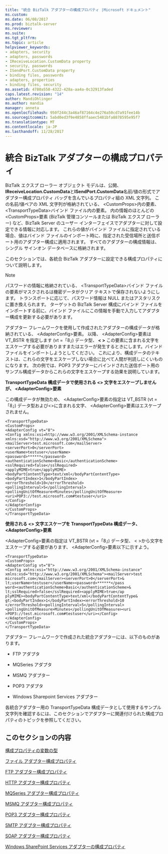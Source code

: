 ```yaml
---
title: "統合 BizTalk アダプターの構成プロパティ |Microsoft ドキュメント"
ms.custom: 
ms.date: 06/08/2017
ms.prod: biztalk-server
ms.reviewer: 
ms.suite: 
ms.tgt_pltfrm: 
ms.topic: article
helpviewer_keywords:
- adapters, security
- adapters, passwords
- IReceiveLocation.CustomData property
- security, passwords
- ISendPort.CustomData property
- binding files, passwords
- adapters, properties
- binding files, security
ms.assetid: 4780a558-4322-428a-aa4a-0c32913faded
caps.latest.revision: "14"
author: MandiOhlinger
ms.author: mandia
manager: anneta
ms.openlocfilehash: 950f244c3a46af87164c4e276a50cd7a91fee14b
ms.sourcegitcommit: 5abd0ed3f9e4858ffaaec5481bfa8878595e95f7
ms.translationtype: MT
ms.contentlocale: ja-JP
ms.lasthandoff: 11/28/2017
---
```

# <a name="configuration-properties-for-integrated-biztalk-adapters"></a>統合 BizTalk アダプターの構成プロパティ
BizTalk エクスプ ローラー オブジェクト モデルは、公開、 **IReceiveLocation.CustomData**と**ISendPort.CustomData**名前/値の形式でアダプター構成プロパティ バッグを含んでいるプロパティ組の XML 文字列。 この名前/値ペアの XML 文字列が格納されている、 \<CustomProps\>内の要素、 \<TransportTypeData\>バインド ファイル内の要素。 内の情報のほとんどの\<CustomProps\>要素 (BizTalk 管理コンソールまたは BizTalk エクスプ ローラー) など、BizTalk Server のユーザー インターフェイスでアダプターに対して設定できる情報に対応します。 これらの値がバインド ファイルに指定されている場合、値はバインド ファイルのインポート時に、指定された受信場所と送信ポート用のアダプター構成に適用されます。 すべてのアダプターの構成情報は、シングル サインオン データベースに格納されます。  
  
 このセクションでは、各統合 BizTalk アダプターに設定できる構成プロパティについて説明します。  
  
> [!NOTE]
>  パスワードの情報に格納されている、 \<TransportTypeData\>バインド ファイルの要素がマスクされるは機密データがクリア テキストで保存されないようにします。 トランスポートに応じて、パスワード情報は NULL またはアスタリスクに置き換えられます。 ターゲットの BizTalk Server 構成にバインド ファイルをインポートする前に、バインド ファイルにこの情報を手動で入力してアダプター構成を更新する必要があります。  
  
 アダプター フレームワークを使用して作成されたアダプターの構成データが格納されている、 \<AdapterConfig\>要素。 以降、 \<AdapterConfig\>要素は VT_BSTR を指定します (vt =「8」) データ型、  **\< \>** この要素に含まれる文字をエスケープする必要がありますまたはエラーが発生するときにします。バインド ファイルをインポートしようとしてください。 これにより、構成データのテキストは、これらの文字をエスケープしない場合に比べて人間が判読しにくいものになります。 次の例では、POP3 アダプターにバインドされた送信ポート用のサンプル構成データからこれらの文字をエスケープする効果を説明しています。  
  
 **TransportTypeData 構成データで使用される <> 文字をエスケープしませんが、 \<AdapterConfig\>要素**  
  
 この構成データが無効ため、 \<AdapterConfig\>要素の指定は VT_BSTR (vt =「8」) データ型および\<\>に含まれる文字、 \<AdapterConfig\>要素はエスケープされません。  
  
```  
<TransportTypeData>  
<CustomProps>  
<AdapterConfig vt="8">  
<Config xmlns:xsi=http://www.w3.org/2001/XMLSchema-instance xmlns:xsd="http://www.w3.org/2001/XMLSchema">  
<mailServer>test.microsoft.com</mailServer>  
<serverPort>0</serverPort>  
<userName>testuser</userName>  
<password>******</password>  
<authenticationScheme>Basic</authenticationScheme>  
<sslRequired>false</sslRequired>  
<applyMIME>true</applyMIME>  
<bodyPartContentType>text/xml</bodyPartContentType>  
<bodyPartIndex>1</bodyPartIndex>  
<errorThreshold>10</errorThreshold>  
<pollingInterval>5</pollingInterval>  
<pollingUnitOfMeasure>Minutes</pollingUnitOfMeasure>   
<uri>POP3://test.microsoft.com#testuser</uri>  
</Config>  
</AdapterConfig>  
</CustomProps>  
</TransportTypeData>  
```  
  
 **使用される <> 文字エスケープを TransportTypeData 構成データ、 \<AdapterConfig\>要素**  
  
 \<AdapterConfig\>要素の指定は VT_BSTR (vt =「8」) データ型、 \< \>から文字をエスケープする必要があります、 \<AdapterConfig\>要素以下に示すよう。  
  
```  
<TransportTypeData>  
<CustomProps>  
<AdapterConfig vt="8">  
<Config xmlns:xsi="http://www.w3.org/2001/XMLSchema-instance"  
xmlns:xsd="http://www.w3.org/2001/XMLSchema"><mailServer>test  
microsoft.com</mailServer><serverPort>0</serverPort>&  
lt;userName>testuser</userName><password>******</pass  
word><authenticationScheme>Basic</authenticationScheme>&  
lt;sslRequired>false</sslRequired><applyMIME>true</ap  
plyMIME><bodyPartContentType>text/xml</bodyPartContentType&  
gt;<bodyPartIndex>1</bodyPartIndex><errorThreshold>10  
</errorThreshold><pollingInterval>5</pollingInterval>  
<pollingUnitOfMeasure>Minutes</pollingUnitOfMeasure><uri  
>POP3://test.microsoft.com#testuser</uri></Config>  
</AdapterConfig>  
</CustomProps>  
</TransportTypeData>  
```  
  
 アダプター フレームワークで作成された統合アダプターには、以下のものがあります。  
  
-   FTP アダプタ  
  
-   MQSeries アダプタ  
  
-   MSMQ アダプター  
  
-   POP3 アダプタ  
  
-   Windows Sharepoint Services アダプター  
  
 各統合アダプター用の TransportTypeData 構成データとして使用するサンプル文字列を確認するには、このセクションでアダプターに関連付けられた構成プロパティのトピックを参照してください。  
  
## <a name="in-this-section"></a>このセクションの内容  
 [構成プロパティの変数の型](../core/configuration-property-variable-types.md)  
  
 [ファイル アダプター構成プロパティ](../core/file-adapter-configuration-properties.md)  
  
 [FTP アダプター構成プロパティ](../core/ftp-adapter-configuration-properties.md)  
  
 [HTTP アダプター構成プロパティ](../core/http-adapter-configuration-properties.md)  
  
 [MQSeries アダプター構成プロパティ](../core/mqseries-adapter-configuration-properties.md)  
  
 [MSMQ アダプター構成プロパティ](../core/msmq-adapter-configuration-properties.md)  
  
 [POP3 アダプター構成プロパティ](../core/pop3-adapter-configuration-properties.md)  
  
 [SMTP アダプター構成プロパティ](../core/smtp-adapter-configuration-properties.md)  
  
 [SOAP アダプター構成プロパティ](../core/soap-adapter-configuration-properties.md)  
  
 [Windows SharePoint Services アダプターの構成プロパティ](../core/windows-sharepoint-services-adapter-configuration-properties.md)